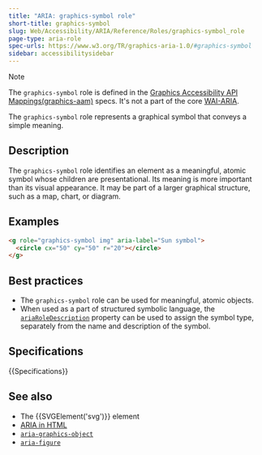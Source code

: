 ```yaml
---
title: "ARIA: graphics-symbol role"
short-title: graphics-symbol
slug: Web/Accessibility/ARIA/Reference/Roles/graphics-symbol_role
page-type: aria-role
spec-urls: https://www.w3.org/TR/graphics-aria-1.0/#graphics-symbol
sidebar: accessibilitysidebar
---
```


> [!NOTE]
> The `graphics-symbol` role is defined in the [Graphics Accessibility API Mappings(graphics-aam)](https://www.w3.org/TR/graphics-aam-1.0/) specs.
> It's not a part of the core [WAI-ARIA](https://www.w3.org/TR/wai-aria-1.3/).

The `graphics-symbol` role represents a graphical symbol that conveys a simple meaning.

## Description

The `graphics-symbol` role identifies an element as a meaningful, atomic symbol whose children are presentational. Its meaning is more important than its visual appearance. It may be part of a larger graphical structure, such as a map, chart, or diagram.

## Examples

```html
<g role="graphics-symbol img" aria-label="Sun symbol">
  <circle cx="50" cy="50" r="20"></circle>
</g>
```

## Best practices

- The `graphics-symbol` role can be used for meaningful, atomic objects.
- When used as a part of structured symbolic language, the [`ariaRoleDescription`](/en-US/docs/Web/API/Element/ariaRoleDescription) property can be used to assign the symbol type, separately from the name and description of the symbol.

## Specifications

{{Specifications}}

## See also

- The {{SVGElement('svg')}} element
- [ARIA in HTML](https://w3c.github.io/html-aria/)
- [`aria-graphics-object`](/en-US/docs/Web/Accessibility/ARIA/Reference/Roles/graphics-object_role)
- [`aria-figure`](/en-US/docs/Web/Accessibility/ARIA/Reference/Roles/figure_role)
